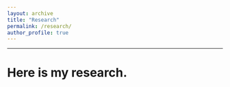 ```yaml
---
layout: archive
title: "Research"
permalink: /research/
author_profile: true
---
```

***
# Here is my research.
